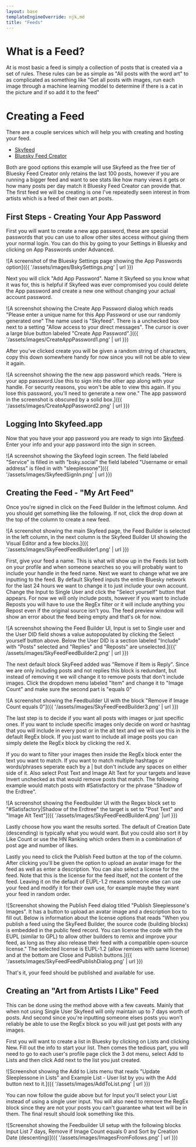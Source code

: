 ```yaml
---
layout: base
templateEngineOverride: njk,md
title: "Feeds"
---
```


# What is a Feed?

At is most basic a feed is simply a collection of posts that is created via a set of rules.  These rules can be as simple as "All posts with the word art" to as complicated as something like "Get all posts with images, run each image through a machine learning moddel to determine if there is a cat in the picture and if so add it to the feed"

# Creating a Feed

There are a couple services which will help you with creating and hosting your feed.

* [Skyfeed](https://skyfeed.app/)
* [Bluesky Feed Creator](https://blueskyfeedcreator.com/)

Both are good options this example will use Skyfeed as the free tier of Bluesky Feed Creator only retains the last 100 posts, however if you are running a bigger feed and want to see stats like how many views it gets or how many posts per day match it Bluesky Feed Creator can provide that.  The first feed we will be creating is one I've repeatedly seen interest in from artists which is a feed of their own art posts.

## First Steps - Creating Your App Password

First you will want to create a new app password, these are special passwords that you can use to allow other sites access without giving them your normal login.  You can do this by going to your Settings in Bluesky and clicking on App Passwords under Advanced.

![A screenshot of the Bluesky Settings page showing the App Passwords option]({{ '/assets/images/BskySettings.png' | url }})

Next you will click "Add App Password".  Name it Skyfeed so you know what it was for, this is helpful if Skyfeed was ever compromised you could delete the App password and create a new one without changing your actual account password.

![A screenshot showing the Create App Password dialog which reads "Please enter a unique name for this App Password or use our randomly generated one" The name used is "Skyfeed". There is a unchecked box next to a setting "Allow access to your direct messages". The cursor is over a large blue button labeled "Create App Password".]({{ '/assets/images/CreateAppPassword1.png' | url }})

After you've clicked create you will be given a random string of characters, copy this down somewhere handy for now since you will not be able to view it again.

![A screenshot showing the the new app password which reads. "Here is your app password.Use this to sign into the other app along with your handle.  For security reasons, you won't be able to view this again. If you lose this password, you'll need to generate a new one." The app password in the screenshot is obscured by a solid box.]({{ '/assets/images/CreateAppPassword2.png' | url }})

## Logging Into Skyfeed.app

Now that you have your app password you are ready to sign into [Skyfeed](https://skyfeed.app).  Enter your info and your app password into the sign in screen.

![A screenshot showing the Skyfeed login screen.  The field labeled "Service" is filled in with "bsky.social" the field labeled "Username or email address" is filed in with "sleeplessone"]({{ '/assets/images/SkyfeedSignIn.png' | url }})

## Creating the Feed - "My Art Feed"

Once you're signed in click on the Feed Builder in the leftmost column. And you should get something like the following.  If not, click the drop down at the top of the column to create a new feed.

![A screenshot showing the main Skyfeed page, the Feed Builder is selected in the left column, in the next column is the Skyfeed Builder UI showing the Visual Editor and a few blocks.]({{ '/assets/images/SkyFeedFeedBuilder1.png' | url }})

First, give your feed a name.  This is what will show up in the Feeds list both on your profile and when someone searches so you will probably want to include your handle in the feed name.  Next we want to change what we are inputting to the feed.  By default Skyfeed inputs the entire Bluesky network for the last 24 hours we want to change it to just include your own account.  Change the Input to Single User and click the "Select yourself" button that appears.  For now we will only include posts, however if you want to include Reposts you will have to use the RegEx filter or it will include anything you Repost even if the original source isn't you.  The feed preview window will show an error about the feed being empty and that's ok for now.

![A screenshot showing the Feed Builder UI, Input is set to Single user and the User DID field shows a value autopopulated by clicking the Select yourself button above.  Below the User DID is a section labeled "Include" with "Posts" selected and "Replies" and "Reposts" are unselected.]({{' /assets/images/SkyFeedFeedBuilder2.png' | url }})

The next default block SkyFeed added was "Remove if Item is Reply".  Since we are only including posts and not replies this block is redundant, but instead of removing it we will change it to remove posts that don't include images.  Click the dropdown menu labeled "Item" and change it to "Image Count" and make sure the second part is "equals 0"

![A screenshot showing the Feedbuilder UI with the block "Remove if Image Count equals 0"]({{ '/assets/images/SkyFeedFeedBuilder3.png' | url }})

The last step is to decide if you want all posts with images or just specific ones.  If you want to include specific images only decide on word or hashtag that you will include in every post or in the alt text and we will use this in the default RegEx block.  If you just want to include all image posts you can simply delete the RegEx block by clicking the red X.

If you do want to filter your images then inside the RegEx block enter the text you want to match.  If you want to match multiple hashtags or words/phrases seperate each by a | but don't include any spaces on either side of it.  Also select Post Text and Image Alt Text for your targets and leave Invert unchecked as that would remove posts that match.  The following example would match posts with #Satisfactory or the phrase "Shadow of the Erdtree".

![A screenshot showing the Feedbuilder UI with the Regex block set to "#Satisfactory|Shadow of the Erdtree" the target is set to "Post Text" and "Image Alt Text"]({{ '/assets/images/SkyFeedFeedBuilder4.png' |url }})

Lastly choose how you want the results sorted.  The default of Creation Date (descending) is typically what you would want.  But you could also sort it by Like Count or use the HN Ranking which orders them in a combination of post age and number of likes.

Lastly you need to click the Publish Feed button at the top of the column.  After clicking you'll be given the option to upload an avatar image for the feed as well as enter a description.  You can also select a license for the feed.  Note that this is the license for the feed itself, not the content of the feed.  Leaving it on the default of EUPL-1.2 means someone else can use your feed and modify it for their own use, for example maybe they want your feed in random order.

![Screenshot showing the Publish Feed dialog titled "Publish Sleeplessone's Images".  It has a button to upload an avatar image and a description box to fill out.  Below is information about the license options that reads "When you publish a feed using the SkyFeed Builder, the source code (building blocks) is embedded in the public feed record.  You can license the code with the EUPL (similar to GPL) to allow other builders to remix and improve your feed, as long as they also release their feed with a compatible open-source license."  The selected license is EUPL-1.2 (allow remixes with same license) and at the bottom are Close and Publish buttons.]({{ '/assets/images/SkyFeedFeedPublishDialog.png' | url }})

That's it, your feed should be published and available for use.

## Creating an "Art from Artists I Like" Feed

This can be done using the method above with a few caveats.  Mainly that when not using Single User Skyfeed will only maintain up to 7 days worth of posts.  And second since you're inputting someone elses posts you won't reliably be able to use the RegEx block so you will just get posts with any images.

First you will want to create a list in Bluesky by clicking on Lists and clicking New.  Fill out the info to start your list.  Then comes the tedious part, you will need to go to each user's profile page click the 3 dot menu, select Add to Lists and then click Add next to the list you just created.

![Screenshot showing the Add to Lists menu that reads "Update Sleeplessone in Lists" and Example List - User list by you with the Add button next to it.]({{ '/assets/images/AddToList.png' | url }})

You can now follow the guide above but for Input you'll select your List instead of using a single user input.  You will also need to remove the RegEx block since they are not your posts you can't guarantee what text will be in them.  The final result should look something like this.

![Screenshot showing the Feedbuilder UI setup with the following blocks Input List 7 days, Remove if Image Count equals 0 and Sort by Creation Date (descenting)]({{ '/assets/images/ImagesFromFollows.png' | url }})